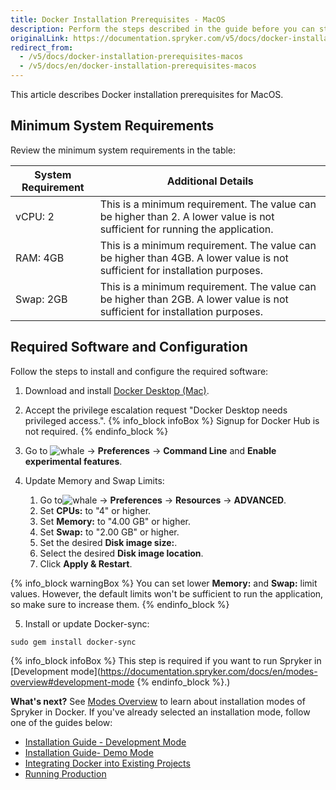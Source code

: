 ```yaml
---
title: Docker Installation Prerequisites - MacOS
description: Perform the steps described in the guide before you can start working with Spryker in Docker on MacOS.
originalLink: https://documentation.spryker.com/v5/docs/docker-installation-prerequisites-macos
redirect_from:
  - /v5/docs/docker-installation-prerequisites-macos
  - /v5/docs/en/docker-installation-prerequisites-macos
---
```


This article describes Docker installation prerequisites for MacOS.


## Minimum System Requirements

Review the minimum system requirements in the table:

| System Requirement | Additional Details |
| --- | --- |
| vCPU: 2 | This is a minimum requirement. The value can be higher than 2. A lower value is not sufficient for running the application. |
| RAM: 4GB | This is a minimum requirement. The value can be higher than 4GB. A lower value is not sufficient for installation purposes. |
| Swap: 2GB | This is a minimum requirement. The value can be higher than 2GB. A lower value is not sufficient for installation purposes. |


## Required Software and Configuration
Follow the steps to install and configure the required software:
1. Download and install [Docker Desktop (Mac)](https://download.docker.com/mac/stable/Docker.dmg).
2. Accept the privilege escalation request "Docker Desktop needs privileged access.".
{% info_block infoBox %}
Signup for Docker Hub is not required.
{% endinfo_block %}

3. Go to ![whale](https://spryker.s3.eu-central-1.amazonaws.com/docs/Developer+Guide/Installation/Spryker+in+Docker/Docker+Install+Prerequisites+-+MacOS/whale-x.png) → **Preferences**  → **Command Line** and **Enable experimental features**.


4. Update Memory and Swap Limits:

    1. Go to![whale](https://spryker.s3.eu-central-1.amazonaws.com/docs/Developer+Guide/Installation/Spryker+in+Docker/Docker+Install+Prerequisites+-+MacOS/whale-x.png) → **Preferences**  → **Resources** → **ADVANCED**.
    2. Set **CPUs:** to "4" or higher.
    3. Set **Memory:** to "4.00 GB" or higher.
    4. Set **Swap:** to "2.00 GB" or higher.
    5. Set the desired **Disk image size:**.
    6. Select the desired **Disk image location**.
    7. Click **Apply & Restart**. 

{% info_block warningBox %}
You can set lower **Memory:** and **Swap:** limit values. However, the default limits won't be sufficient to run the application, so make sure to increase them. 
{% endinfo_block %}

5. Install or update Docker-sync:
```shell
sudo gem install docker-sync
```
{% info_block infoBox %}
This step is required if you want to run Spryker in [Development mode](https://documentation.spryker.com/docs/en/modes-overview#development-mode
{% endinfo_block %}.)

**What's next?**
See [Modes Overview](https://documentation.spryker.com/docs/en/modes-overview) to learn about installation modes of Spryker in Docker.
If you've already selected an installation mode, follow one of the guides below:
* [Installation Guide - Development Mode](https://documentation.spryker.com/docs/en/installation-guide-development-mode)
* [Installation Guide- Demo Mode](https://documentation.spryker.com/docs/en/installation-guide-demo-mode)
* [Integrating Docker into Existing Projects](https://documentation.spryker.com/docs/en/integrating-docker-into-existing-projects)
* [Running Production](https://documentation.spryker.com/docs/en/running-production)

<!-- Last review date: Aug 06, 2019by Mike Kalinin, Andrii Tserkovnyi -->
